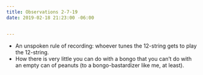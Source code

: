 ```yaml
---
title: Observations 2-7-19
date: 2019-02-18 21:23:00 -06:00


---
```


- An unspoken rule of recording: whoever tunes the 12-string gets to play the 12-string.
- How there is very little you can do with a bongo that you can’t do with an empty can of peanuts (to a bongo-bastardizer like me, at least).